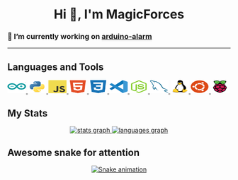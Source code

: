 <h1 align="center">Hi 👋, I'm MagicForces</h1>

<h3>🔭 I’m currently working on <a href="https://github.com/Magic-Forces/arduino-alarm" target="_blank">arduino-alarm</a></h3>

---

## Languages and Tools
<a href="https://github.com/Magic-Forces">
    <div align="left">
    <img src="https://raw.githubusercontent.com/devicons/devicon/master/icons/arduino/arduino-original.svg" height="30" width="42" alt="arduino logo">
    <img src="https://raw.githubusercontent.com/devicons/devicon/master/icons/python/python-original.svg" height="30" width="42" alt="python logo">
    <img src="https://raw.githubusercontent.com/devicons/devicon/master/icons/javascript/javascript-original.svg" height="30" width="42" alt="javascript logo">
    <img src="https://raw.githubusercontent.com/devicons/devicon/master/icons/html5/html5-plain.svg" height="30" width="42" alt="html5 logo">
    <img src="https://raw.githubusercontent.com/devicons/devicon/master/icons/css3/css3-plain.svg" height="30" width="42" alt="css3 logo">
    <img src="https://raw.githubusercontent.com/devicons/devicon/master/icons/vscode/vscode-original.svg" height="30" width="42" alt="ubuntu logo">
    <img src="https://raw.githubusercontent.com/devicons/devicon/master/icons/nodejs/nodejs-original.svg" height="30" width="42" alt="nodejs logo">
    <img src="https://raw.githubusercontent.com/devicons/devicon/master/icons/mysql/mysql-original.svg" height="30" width="42" alt="mysql logo">
    <img src="https://raw.githubusercontent.com/devicons/devicon/master/icons/linux/linux-original.svg" height="30" width="42" alt="linux logo">
    <img src="https://raw.githubusercontent.com/devicons/devicon/master/icons/ubuntu/ubuntu-plain.svg" height="30" width="42" alt="ubuntu logo">
    <img src="https://raw.githubusercontent.com/devicons/devicon/master/icons/raspberrypi/raspberrypi-original.svg" height="30" width="42" alt="raspberrypi logo">
    </div>
</a>

## My Stats
<a href="https://github.com/Magic-Forces">
    <div align="center">
        <img src="https://github-readme-stats.vercel.app/api?hide_title=false&hide_rank=false&show_icons=true&include_all_commits=true&count_private=true&disable_animations=false&theme=gruvbox&locale=en&hide_border=false&username=Magic-Forces" height="150" alt="stats graph">
        <img src="https://github-readme-stats.vercel.app/api/top-langs?locale=en&hide_title=false&layout=compact&card_width=300&langs_count=5&theme=gruvbox&hide_border=false&username=Magic-Forces" height="150" alt="languages graph">
    </div>
</a>

## Awesome snake for attention
<a href="https://github.com/Magic-Forces">
    <div align="center">
        <img src="https://raw.githubusercontent.com/Magic-Forces/Magic-Forces/output/snake.svg" alt="Snake animation" />
    </div>
</a>
